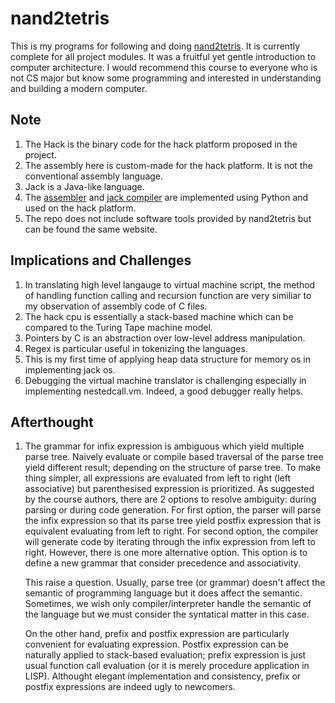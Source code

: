 # nand2tetris

This is my programs for following and doing [nand2tetris](https://www.nand2tetris.org/). It is currently complete for all project modules. 
It was a fruitful yet gentle introduction to computer architecture. I would recommend this course to everyone who is not CS major but know some programming 
and interested in understanding and building a modern computer.

## Note
1. The Hack is the binary code for the hack platform proposed in the project.
2. The assembly here is custom-made for the hack platform. It is not the conventional assembly language. 
3. Jack is a Java-like language.
4. The [assembler](/06/hack_assembler.py) and [jack compiler](/11/code_generator.py) are implemented using Python and used on the hack platform.
5. The repo does not include software tools provided by nand2tetris but can be found the same website.

## Implications and Challenges
1. In translating high level langauge to virtual machine script, the method of handling function calling and recursion function are very similiar to my observation of assembly code of C files.
2. The hack cpu is essentially a stack-based machine which can be compared to the Turing Tape machine model.
3. Pointers by C is an abstraction over low-level address manipulation.
4. Regex is particular useful in tokenizing the languages.
5. This is my first time of applying heap data structure for memory os in implementing jack os.
6. Debugging the virtual machine translator is challenging especially in implementing nestedcall.vm. Indeed, a good debugger really helps.

## Afterthought
1. The grammar for infix expression is ambiguous which yield multiple parse tree. Naively evaluate or compile based traversal of the parse tree yield different result; depending on the structure of parse tree. To make thing simpler, all expressions are evaluated from left to right (left associative) but parenthesised expression is prioritized. As suggested by the course authors, there are 2 options to resolve ambiguity: during parsing or during code generation. For first option, the parser will parse the infix expression so that its parse tree yield postfix expression that is equivalent evaluating from left to right. For second option, the compiler will generate code by iterating through the infix expression from left to right. However, there is one more alternative option. This option is to define a new grammar that consider precedence and associativity.

    This raise a question. Usually, parse tree (or grammar) doesn't affect the semantic of programming language but it does affect the semantic. Sometimes, we wish only compiler/interpreter handle the semantic of the language but we must consider the syntatical matter in this case. 
    
    On the other hand, prefix and postfix expression are particularly convenient for evaluating expression. Postfix expression can be naturally applied to stack-based evaluation; prefix expression is just usual function call evaluation (or it is merely procedure application in LISP). Althought elegant implementation and consistency, prefix or postfix expressions are indeed ugly to newcomers.
